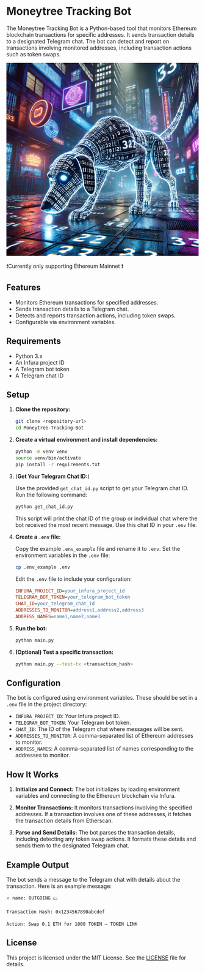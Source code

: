 # Moneytree Tracking Bot

The Moneytree Tracking Bot is a Python-based tool that monitors Ethereum blockchain transactions for specific addresses. It sends transaction details to a designated Telegram chat. The bot can detect and report on transactions involving monitored addresses, including transaction actions such as token swaps.

![MTP](images/MTB.png)

❗Currently only supporting Ethereum Mainnet ❗

## Features

- Monitors Ethereum transactions for specified addresses.
- Sends transaction details to a Telegram chat.
- Detects and reports transaction actions, including token swaps.
- Configurable via environment variables.

## Requirements

- Python 3.x
- An Infura project ID
- A Telegram bot token
- A Telegram chat ID

## Setup

1. **Clone the repository:**

   ```sh
   git clone <repository-url>
   cd Moneytree-Tracking-Bot
   ```

2. **Create a virtual environment and install dependencies:**

   ```sh
   python -m venv venv
   source venv/bin/activate
   pip install -r requirements.txt
   ```

3. (**Get Your Telegram Chat ID:**)

   Use the provided `get_chat_id.py` script to get your Telegram chat ID. Run the following command:

   ```sh
   python get_chat_id.py
   ```

   This script will print the chat ID of the group or individual chat where the bot received the most recent message. Use this chat ID in your `.env` file.

4. **Create a `.env` file:**

   Copy the example `.env_example` file and rename it to `.env`. Set the environment variables in the `.env` file:

   ```sh
   cp .env_example .env
   ```

   Edit the `.env` file to include your configuration:

   ```ini
   INFURA_PROJECT_ID=your_infura_project_id
   TELEGRAM_BOT_TOKEN=your_telegram_bot_token
   CHAT_ID=your_telegram_chat_id
   ADDRESSES_TO_MONITOR=address1,address2,address3
   ADDRESS_NAMES=name1,name2,name3
   ```

5. **Run the bot:**

   ```sh
   python main.py
   ```

6. **(Optional) Test a specific transaction:**

   ```sh
   python main.py --test-tx <transaction_hash>
   ```

## Configuration

The bot is configured using environment variables. These should be set in a `.env` file in the project directory:

- `INFURA_PROJECT_ID`: Your Infura project ID.
- `TELEGRAM_BOT_TOKEN`: Your Telegram bot token.
- `CHAT_ID`: The ID of the Telegram chat where messages will be sent.
- `ADDRESSES_TO_MONITOR`: A comma-separated list of Ethereum addresses to monitor.
- `ADDRESS_NAMES`: A comma-separated list of names corresponding to the addresses to monitor.

## How It Works

1. **Initialize and Connect:**
   The bot initializes by loading environment variables and connecting to the Ethereum blockchain via Infura.

2. **Monitor Transactions:**
   It monitors transactions involving the specified addresses. If a transaction involves one of these addresses, it fetches the transaction details from Etherscan.

3. **Parse and Send Details:**
   The bot parses the transaction details, including detecting any token swap actions. It formats these details and sends them to the designated Telegram chat.

## Example Output

The bot sends a message to the Telegram chat with details about the transaction. Here is an example message:

    ⭐ name: OUTGOING 💵

    Transaction Hash: 0x1234567890abcdef

    Action: Swap 0.1 ETH for 1000 TOKEN — TOKEN LINK

## License

This project is licensed under the MIT License. See the [LICENSE](LICENSE) file for details.
